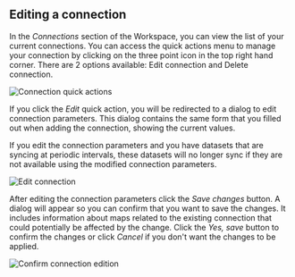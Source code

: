 ## Editing a connection

In the *Connections* section of the Workspace, you can view the list of your current connections. You can access the quick actions menu to manage your connection by clicking on the three point icon in the top right hand corner. There are 2 options available: Edit connection and Delete connection.

![Connection quick actions](/img/cloud-native-workspace/connections/the_connections_quick_actions.png)

If you click the *Edit* quick action, you will be redirected to a dialog to edit connection parameters. This dialog contains the same form that you filled out when adding the connection, showing the current values.

If you edit the connection parameters and you have datasets that are syncing at periodic intervals, these datasets will no longer sync if they are not available using the modified connection parameters.

![Edit connection](/img/cloud-native-workspace/connections/the_connections_edit.png)

After editing the connection parameters click the *Save changes* button. A dialog will appear so you can confirm that you want to save the changes. It includes information about maps related to the existing connection that could potentially be affected by the change. Click the *Yes, save* button to confirm the changes or click *Cancel* if you don't want the changes to be applied.

![Confirm connection edition](/img/cloud-native-workspace/connections/the_connections_edit_confirmation.png)